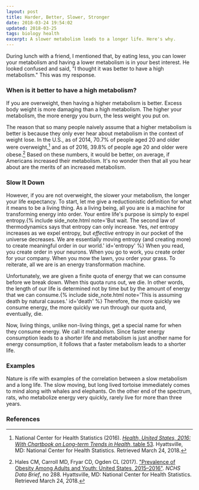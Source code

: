 ```yaml
---
layout: post
title: Harder, Better, Slower, Stronger
date: 2018-03-24 19:54:02
updated: 2018-03-25
tags: biology health
excerpt: A slower metabolism leads to a longer life. Here's why.
---
```


During lunch with a friend, I mentioned that, by eating less, you can lower your metabolism and having a lower metabolism is in your best interest. He looked confused and said, "I thought it was better to have a high metabolism." This was my response.

### When is it better to have a high metabolism?

If you are overweight, then having a higher metabolism is better. Excess body weight is more damaging than a high metabolism. The higher your metabolism, the more energy you burn, the less weight you put on.

The reason that so many people naively assume that a higher metabolism is better is because they only ever hear about metabolism in the context of weight lose. In the U.S., as of 2014, 70.7% of people aged 20 and older were overweight,[^1] and as of 2016, 39.8% of people age 20 and older were obese.[^2] Based on these numbers, it would be better, on average, if Americans increased their metabolism. It's no wonder then that all you hear about are the merits of an increased metabolism.

### Slow It Down

However, if you are not overweight, the slower your metabolism, the longer your life expectancy. To start, let me give a reductionistic definition for what it means to be a living thing. As a living being, all you are is a machine for transforming energy into order. Your entire life's purpose is simply to expel entropy.{%
   include side_note.html
   note='But wait. The second law of thermodynamics says that entropy can only increase. Yes, _net_ entropy increases as we expel entropy, but _effective_ entropy in our pocket of the universe decreases. We are essentially moving entropy (and creating more) to create meaningful order in our world.'
   id='entropy'
%} When you read, you create order in your neurons. When you go to work, you create order for your company. When you mow the lawn, you order your grass. To reiterate, all we are is an energy transformation machine.

Unfortunately, we are given a finite quota of energy that we can consume before we break down. When this quota runs out, we die. In other words, the length of our life is determined not by time but by the amount of energy that we can consume.{%
   include side_note.html
   note='This is assuming death by natural causes.'
   id='death'
%} Therefore, the more quickly we consume energy, the more quickly we run through our quota and, eventually, die.

Now, living things, unlike non-living things, get a special name for when they consume energy. We call it metabolism. Since faster energy consumption leads to a shorter life and metabolism is just another name for energy consumption, it follows that a faster metabolism leads to a shorter life.

### Examples

Nature is rife with examples of the correlation between a slow metabolism and a long life. The slow moving, but long lived tortoise immediately comes to mind along with whales and elephants. On the other end of the spectrum, rats, who metabolize energy very quickly, rarely live for more than three years.

### References

[^1]: National Center for Health Statistics (2016). [_Health, United States, 2016: With Chartbook on Long-term Trends in Health_, table 53](https://www.cdc.gov/nchs/data/hus/hus16.pdf#053). Hyattsville, MD: National Center for Health Statistics. Retrieved March 24, 2018.

[^2]: Hales CM, Carroll MD, Fryar CD, Ogden CL (2017). ["Prevalence of Obesity Among Adults and Youth: United States, 2015–2016"](https://www.cdc.gov/nchs/data/databriefs/db288.pdf). _NCHS Data Brief_, no 288. Hyattsville, MD: National Center for Health Statistics. Retrieved March 24, 2018.
